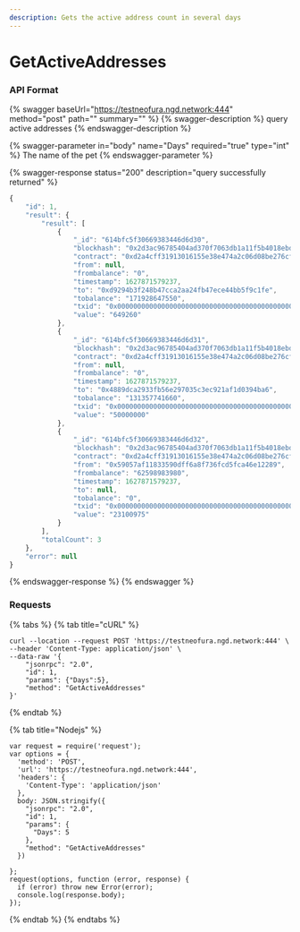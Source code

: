 ```yaml
---
description: Gets the active address count in several days
---
```


# GetActiveAddresses

### API Format

{% swagger baseUrl="https://testneofura.ngd.network:444" method="post" path="" summary="" %}
{% swagger-description %}
query active addresses
{% endswagger-description %}

{% swagger-parameter in="body" name="Days" required="true" type="int" %}
The name of the pet
{% endswagger-parameter %}

{% swagger-response status="200" description="query successfully returned" %}
```javascript
{
    "id": 1,
    "result": {
        "result": [
            {
                "_id": "614bfc5f30669383446d6d30",
                "blockhash": "0x2d3ac96785404ad370f7063db1a11f5b4018ebdd6b80754394360740bcc90c95",
                "contract": "0xd2a4cff31913016155e38e474a2c06d08be276cf",
                "from": null,
                "frombalance": "0",
                "timestamp": 1627871579237,
                "to": "0xd9294b3f248b47cca2aa24fb47ece44bb5f9c1fe",
                "tobalance": "171928647550",
                "txid": "0x0000000000000000000000000000000000000000000000000000000000000000",
                "value": "649260"
            },
            {
                "_id": "614bfc5f30669383446d6d31",
                "blockhash": "0x2d3ac96785404ad370f7063db1a11f5b4018ebdd6b80754394360740bcc90c95",
                "contract": "0xd2a4cff31913016155e38e474a2c06d08be276cf",
                "from": null,
                "frombalance": "0",
                "timestamp": 1627871579237,
                "to": "0x4889dca2933fb56e297035c3ec921af1d0394ba6",
                "tobalance": "131357741660",
                "txid": "0x0000000000000000000000000000000000000000000000000000000000000000",
                "value": "50000000"
            },
            {
                "_id": "614bfc5f30669383446d6d32",
                "blockhash": "0x2d3ac96785404ad370f7063db1a11f5b4018ebdd6b80754394360740bcc90c95",
                "contract": "0xd2a4cff31913016155e38e474a2c06d08be276cf",
                "from": "0x59057af11833590dff6a8f736fcd5fca46e12289",
                "frombalance": "62598983980",
                "timestamp": 1627871579237,
                "to": null,
                "tobalance": "0",
                "txid": "0x0000000000000000000000000000000000000000000000000000000000000000",
                "value": "23100975"
            }
        ],
        "totalCount": 3
    },
    "error": null
}
```
{% endswagger-response %}
{% endswagger %}

### Requests

{% tabs %}
{% tab title="cURL" %}


```
curl --location --request POST 'https://testneofura.ngd.network:444' \
--header 'Content-Type: application/json' \
--data-raw '{
    "jsonrpc": "2.0",
    "id": 1,
    "params": {"Days":5},
    "method": "GetActiveAddresses"
}'
```


{% endtab %}

{% tab title="Nodejs" %}
```
var request = require('request');
var options = {
  'method': 'POST',
  'url': 'https://testneofura.ngd.network:444',
  'headers': {
    'Content-Type': 'application/json'
  },
  body: JSON.stringify({
    "jsonrpc": "2.0",
    "id": 1,
    "params": {
      "Days": 5
    },
    "method": "GetActiveAddresses"
  })

};
request(options, function (error, response) {
  if (error) throw new Error(error);
  console.log(response.body);
});

```


{% endtab %}
{% endtabs %}
